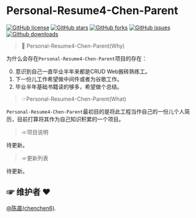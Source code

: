 # Personal-Resume4-Chen-Parent
[![GitHub license](https://img.shields.io/github/license/chenmudu/Personal-Resume4-Chen-Parent?color=pink&label=license%F0%9F%A4%AB&style=flat-square)](https://github.com/chenmudu/Tomcat8-Source-Read/blob/master/LICENSE)
[![GitHub stars](https://img.shields.io/github/stars/chenmudu/Personal-Resume4-Chen-Parent?color=pink&label=%E2%AD%90&logoColor=black)](https://github.com/chenmudu/Tomcat8-Source-Read/stargazers)
[![GitHub forks](https://img.shields.io/github/forks/chenmudu/Personal-Resume4-Chen-Parent?color=pink&label=%F0%9F%90%B7%28fork%29)](https://github.com/chenmudu/Tomcat8-Source-Read/network)
[![GitHub issues](https://img.shields.io/github/issues/chenmudu/Personal-Resume4-Chen-Parent?label=%F0%9F%98%95%28issue%29&style=social)](https://github.com/chenmudu/Tomcat8-Source-Read/issues)
[![Github downloads](https://img.shields.io/github/downloads/chenmudu/Personal-Resume4-Chen-Parent/total?style=social)](https://codeload.github.com/chenmudu/Tomcat8-Source-Read/zip/master)

> 💪 Personal-Resume4-Chen-Parent(Why)

为什么会存在`Personal-Resume4-Chen-Parent`项目的存在：

0. 意识到自己一直毕业半年来都是CRUD Web搬砖熟练工。
0. 下一份儿工作希望做中间件或者为谷歌工作。
0. 毕业半年基础书籍读的够多，希望做个总结。

> ☞Personal-Resume4-Chen-Parent(What)

 `Personal-Resume4-Chen-Parent`最初目的是将此工程当作自己的一份儿个人简历，目前打算将其作为自己知识积累的一个项目。

> ☞项目说明

待更新。

> ☞更新列表

待更新。

## ☞ 维护者 ❤

[@陈晨(chenchen6)](https://github.com/chenmudu).